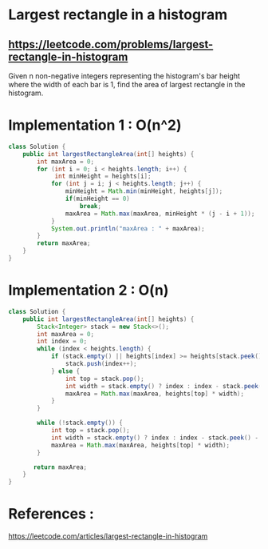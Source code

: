 # Largest rectangle in a histogram
## https://leetcode.com/problems/largest-rectangle-in-histogram

Given n non-negative integers representing the histogram's bar height where the width of each bar is 1, find the area of largest rectangle in the histogram.

# Implementation 1 : O(n^2)
```java
class Solution {
    public int largestRectangleArea(int[] heights) {
        int maxArea = 0;
        for (int i = 0; i < heights.length; i++) {
             int minHeight = heights[i];
            for (int j = i; j < heights.length; j++) {
                minHeight = Math.min(minHeight, heights[j]);
                if(minHeight == 0)
                    break;
                maxArea = Math.max(maxArea, minHeight * (j - i + 1));
            }
            System.out.println("maxArea : " + maxArea);
        }
        return maxArea;
    }
}
```

# Implementation 2 : O(n)
```java
class Solution {
    public int largestRectangleArea(int[] heights) {
        Stack<Integer> stack = new Stack<>();
        int maxArea = 0;
        int index = 0;
        while (index < heights.length) {
            if (stack.empty() || heights[index] >= heights[stack.peek()]) {
                stack.push(index++);
            } else {
                int top = stack.pop();
                int width = stack.empty() ? index : index - stack.peek() - 1;
                maxArea = Math.max(maxArea, heights[top] * width);
            }
        }

        while (!stack.empty()) {
            int top = stack.pop();
            int width = stack.empty() ? index : index - stack.peek() - 1;
            maxArea = Math.max(maxArea, heights[top] * width);
        }

       return maxArea;
    }
}
```

# References :
https://leetcode.com/articles/largest-rectangle-in-histogram
